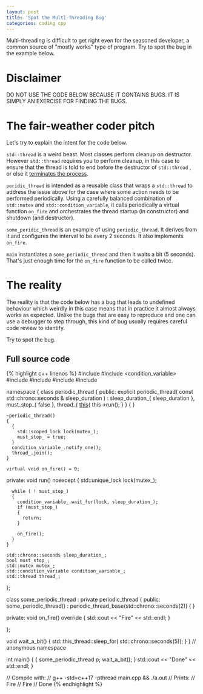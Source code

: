 ```yaml
---
layout: post
title: 'Spot the Multi-Threading Bug'
categories: coding cpp
---
```


Multi-threading is difficult to get right even for the seasoned developer, a
common source of "mostly works" type of program. Try to spot the bug in the
example below.


# Disclaimer

DO NOT USE THE CODE BELOW BECAUSE IT CONTAINS BUGS. IT IS SIMPLY AN EXERCISE
FOR FINDING THE BUGS.

# The fair-weather coder pitch

Let's try to explain the intent for the code below.

`std::thread` is a weird beast. Most classes perform cleanup on destructor.
However `std::thread` requires you to perform cleanup, in this case to ensure
that the thread is told to end before the destructor of `std::thread` , or else
it [terminates the process][terminate-on-destruct].

`peridic_thread` is intended as a reusable class that wraps a `std::thread` to
address the issue above for the case where some action needs to be performed
periodically. Using a carefully balanced combination of `std::mutex` and
`std::condition_variable`, it calls periodically a virtual function `on_fire`
and orchestrates the thread startup (in constructor) and shutdown (and
destructor).

`some_peridic_thread` is an example of using `periodic_thread`. It derives from
it and configures the interval to be every 2 seconds. It also implements
`on_fire`.

`main` instantiates a `some_periodic_thread` and then it waits a bit (5
seconds).  That's just enough time for the `on_fire` function to be called
twice.

# The reality

The reality is that the code below has a bug that leads to undefined behaviour
which weirdly in this case means that in practice it almost always works as
expected. Unlike the bugs that are easy to reproduce and one can use a
debugger to step through, this kind of bug usually requires careful code review
to identify.

Try to spot the bug.

## Full source code

{% highlight c++ linenos %}
#include <chrono>
#include <condition_variable>
#include <functional>
#include <iostream>
#include <mutex>
#include <thread>

namespace
{
  class periodic_thread
  {
  public:
    explicit periodic_thread(
      const std::chrono::seconds & sleep_duration
      ) :
      sleep_duration_{ sleep_duration },
      must_stop_{ false },
      thread_{ [this](){ this->run(); } }
    {
    }

    ~periodic_thread()
    {
      {
        std::scoped_lock lock(mutex_);
        must_stop_ = true;
      }
      condition_variable_.notify_one();
      thread_.join();
    }

    virtual void on_fire() = 0;

  private:
    void run() noexcept
    {
      std::unique_lock lock(mutex_);

      while ( ! must_stop_)
      {
        condition_variable_.wait_for(lock, sleep_duration_);
        if (must_stop_)
        {
          return;
        }

        on_fire();
      }
    }

    std::chrono::seconds sleep_duration_;
    bool must_stop_;
    std::mutex mutex_;
    std::condition_variable condition_variable_;
    std::thread thread_;
  };

  class some_periodic_thread :
    private periodic_thread
  {
  public:
    some_periodic_thread() :
      periodic_thread_base(std::chrono::seconds(2))
    {
    }

  private:
    void on_fire() override
    {
      std::cout << "Fire" << std::endl;
    }

  };

  void wait_a_bit()
  {
    std::this_thread::sleep_for(
      std::chrono::seconds(5));
  }
} // anonymous namespace

int main()
{
  {
    some_periodic_thread p;
    wait_a_bit();
  }
  std::cout << "Done" << std::endl;
}

// Compile with:
//   g++ -std=c++17 -pthread main.cpp && ./a.out
// Prints:
//   Fire
//   Fire
//   Done
{% endhighlight %}


[terminate-on-destruct]:   http://www.open-std.org/jtc1/sc22/wg21/docs/papers/2008/n2802.html

